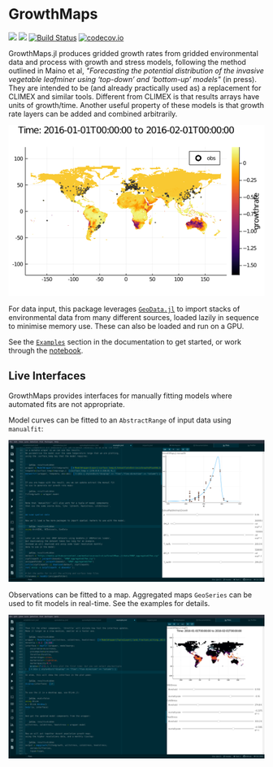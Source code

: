 # GrowthMaps

[![](https://img.shields.io/badge/docs-stable-blue.svg)](https://cesaraustralia.github.io/GrowthMaps.jl/stable/)
[![](https://img.shields.io/badge/docs-dev-blue.svg)](https://cesaraustralia.github.io/GrowthMaps.jl/dev/)
[![Build Status](https://travis-ci.org/cesaraustralia/GrowthMaps.jl.svg?branch=master)](https://travis-ci.org/cesaraustralia/GrowthMaps.jl)
[![codecov.io](http://codecov.io/github/cesaraustralia/GrowthMaps.jl/coverage.svg?branch=master)](http://codecov.io/github/cesaraustralia/GrowthMaps.jl?branch=master)

GrowthMaps.jl produces gridded growth rates from gridded environmental data and
process with growth and stress models, following the method outlined in Maino et
al, _"Forecasting the potential distribution of the invasive vegetable leafminer
using ‘top-down’ and ‘bottom-up’ models"_ (in press). They are intended to 
be (and already practically used as) a replacement for CLIMEX and similar tools.
Different from CLIMEX is that results arrays have units of growth/time. 
Another useful property of these models is that growth rate layers can be added and 
combined arbitrarily.


![GrowthMaps output](https://github.com/cesaraustralia/GrowthMaps.jl/blob/gh-pages/dev/figures/example_19_1.png)

For data input, this package leverages
[`GeoData.jl`](http://github.com/rafaqz/GeoData.jl) to import stacks of
environmental data from many different sources, loaded lazily in sequence to
minimise memory use. These can also be loaded and run on a GPU.

See the [`Examples`](https://cesaraustralia.github.io/GrowthMaps.jl/dev/example/)
section in the documentation to get started, or work through the 
[notebook](https://github.com/cesaraustralia/GrowthMaps.jl/blob/gh-pages/dev/notebook/example.ipynb).

## Live Interfaces

GrowthMaps provides interfaces for manually fitting models where automated fits are not appropriate.

Model curves can be fitted to an `AbstractRange` of input data using `manualfit`:

![manualfit interface](https://github.com/cesaraustralia/GrowthMaps.jl/blob/media/manualfit.png?raw=true)

Observations can be fitted to a map. Aggregated maps `GeoSeries` can be used to fit models in real-time. 
See the examples for details.

![mapfit interface](https://github.com/cesaraustralia/GrowthMaps.jl/blob/media/mapfit.png?raw=true)
